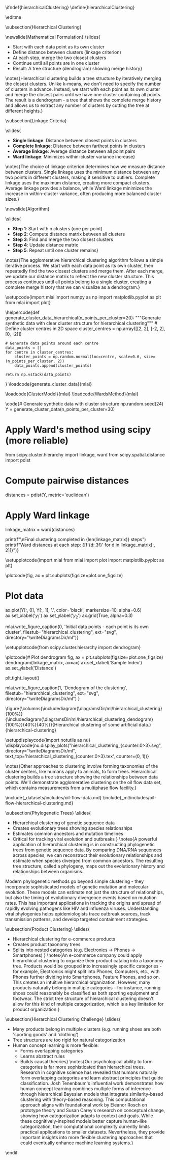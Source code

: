 \ifndef{hierarchicalClustering}
\define{hierarchicalClustering}

\editme

\subsection{Hierarchical Clustering}

\newslide{Mathematical Formulation}
\slides{
* Start with each data point as its own cluster
* Define distance between clusters (linkage criterion)
* At each step, merge the two closest clusters
* Continue until all points are in one cluster
* Result: A tree structure (dendrogram) showing merge history}

\notes{Hierarchical clustering builds a tree structure by iteratively merging the closest clusters. Unlike k-means, we don't need to specify the number of clusters in advance. Instead, we start with each point as its own cluster and merge the closest pairs until we have one cluster containing all points. The result is a dendrogram - a tree that shows the complete merge history and allows us to extract any number of clusters by cutting the tree at different heights.}

\subsection{Linkage Criteria}

\slides{
* **Single linkage**: Distance between closest points in clusters
* **Complete linkage**: Distance between farthest points in clusters  
* **Average linkage**: Average distance between all point pairs
* **Ward linkage**: Minimizes within-cluster variance increase}

\notes{The choice of linkage criterion determines how we measure distance between clusters. Single linkage uses the minimum distance between any two points in different clusters, making it sensitive to outliers. Complete linkage uses the maximum distance, creating more compact clusters. Average linkage provides a balance, while Ward linkage minimizes the increase in within-cluster variance, often producing more balanced cluster sizes.}

\newslide{Algorithm}

\slides{
* **Step 1**: Start with n clusters (one per point)
* **Step 2**: Compute distance matrix between all clusters
* **Step 3**: Find and merge the two closest clusters
* **Step 4**: Update distance matrix
* **Step 5**: Repeat until one cluster remains}

\notes{The agglomerative hierarchical clustering algorithm follows a simple iterative process. We start with each data point as its own cluster, then repeatedly find the two closest clusters and merge them. After each merge, we update our distance matrix to reflect the new cluster structure. This process continues until all points belong to a single cluster, creating a complete merge history that we can visualize as a dendrogram.}

\setupcode{import mlai
import numpy as np
import matplotlib.pyplot as plt
from mlai import plot}

\helpercode{def generate_cluster_data_hierarchical(n_points_per_cluster=20):
    """Generate synthetic data with clear cluster structure for hierarchical clustering"""
    # Define cluster centres in 2D space
    cluster_centres = np.array([[2, 2], [-2, 2], [0, -2]])
    
    # Generate data points around each centre
    data_points = []
    for centre in cluster_centres:
        cluster_points = np.random.normal(loc=centre, scale=0.6, size=(n_points_per_cluster, 2))
        data_points.append(cluster_points)
    
    return np.vstack(data_points)

}
\loadcode{generate_cluster_data}{mlai}

\loadcode{ClusterModel}{mlai}
\loadcode{WardsMethod}{mlai}

\code{# Generate synthetic data with cluster structure
np.random.seed(24)
Y = generate_cluster_data(n_points_per_cluster=30)

# Apply Ward's method using scipy (more reliable)
from scipy.cluster.hierarchy import linkage, ward
from scipy.spatial.distance import pdist

# Compute pairwise distances
distances = pdist(Y, metric='euclidean')

# Apply Ward linkage
linkage_matrix = ward(distances)

print(f"\nFinal clustering completed in {len(linkage_matrix)} steps")
print(f"Ward distances at each step: {[f'{d:.3f}' for d in linkage_matrix[:, 2]]}")}


\setupplotcode{import mlai
from mlai import plot
import matplotlib.pyplot as plt}

\plotcode{fig, ax = plt.subplots(figsize=plot.one_figsize)

# Plot data
ax.plot(Y[:, 0], Y[:, 1], '.', color='black', markersize=10, alpha=0.6)
ax.set_xlabel('$y_1$')
ax.set_ylabel('$y_2$')
ax.grid(True, alpha=0.3)

mlai.write_figure_caption(0, 'Initial data points - each point is its own cluster', 
                         filestub="hierarchical_clustering", ext="svg", directory="\writeDiagramsDir/ml")}

\setupplotcode{from scipy.cluster.hierarchy import dendrogram}

\plotcode{# Plot dendrogram
fig, ax = plt.subplots(figsize=plot.one_figsize)
dendrogram(linkage_matrix, ax=ax)
ax.set_xlabel('Sample Index')
ax.set_ylabel('Distance')

plt.tight_layout()

mlai.write_figure_caption(1, 'Dendogram of the clustering', 
                         filestub="hierarchical_clustering", ext="svg", directory="\writeDiagramsDir/ml")
}


\figure{\columns{\includediagram{\diagramsDir/ml/hierarchical_clustering}{100%}}{\includediagram{\diagramsDir/ml/hierarchical_clustering_dendogram}{100%}}{40%}{40%}}{Hierarchical clustering of some artificial data.}{hierarchical-clustering}


\setupdisplaycode{import notutils as nu}
\displaycode{nu.display_plots("hierarchical_clustering_{counter:0>3}.svg", directory="\writeDiagramsDir/ml", 
                            text_top='hierarchical_clustering_{counter:0>3}.tex', counter=(0, 1))}


\notes{Other approaches to clustering involve forming taxonomies of the cluster 
centers, like humans apply to animals, to form trees. Hierarchical clustering builds a 
tree structure showing the relationships between data points. We'll demonstrate 
agglomerative clustering on the oil flow data set, which contains measurements from a 
multiphase flow facility.}

\include{_datasets/includes/oil-flow-data.md}
\include{_ml/includes/oil-flow-hierarchical-clustering.md}

\subsection{Phylogenetic Trees}
\slides{
* Hierarchical clustering of genetic sequence data
* Creates evolutionary trees showing species relationships
* Estimates common ancestors and mutation timelines
* Critical for tracking viral evolution and outbreaks
}
\notes{A powerful application of hierarchical clustering is in constructing phylogenetic trees from genetic sequence data. By comparing DNA/RNA sequences across species, we can reconstruct their evolutionary relationships and estimate when species diverged from common ancestors. The resulting tree structure, called a phylogeny, maps out the evolutionary history and relationships between organisms.

Modern phylogenetic methods go beyond simple clustering - they incorporate sophisticated models of genetic mutation and molecular evolution. These models can estimate not just the structure of relationships, but also the timing of evolutionary divergence events based on mutation rates. This has important applications in tracking the origins and spread of rapidly evolving pathogens like HIV and influenza viruses. Understanding viral phylogenies helps epidemiologists trace outbreak sources, track transmission patterns, and develop targeted containment strategies.

[^commonancestor]: Phylogenetic models incorporate molecular clock models that estimate mutation rates over time. By calibrating these with known divergence events from the fossil record, the timing of common ancestors can be estimated.}

\subsection{Product Clustering}
\slides{
* Hierarchical clustering for e-commerce products
* Creates product taxonomy trees
* Splits into nested categories (e.g. Electronics → Phones → Smartphones)
}
\notes{An e-commerce company could apply hierarchical clustering to organize their product catalog into a taxonomy tree. Products would be grouped into increasingly specific categories - for example, Electronics might split into Phones, Computers, etc., with Phones further dividing into Smartphones, Feature Phones, and so on. This creates an intuitive hierarchical organization. However, many products naturally belong in multiple categories - for instance, running shoes could reasonably be classified as both sporting equipment and footwear. The strict tree structure of hierarchical clustering doesn't allow for this kind of multiple categorization, which is a key limitation for product organization.}

\subsection{Hierarchical Clustering Challenge}
\slides{
* Many products belong in multiple clusters (e.g. running shoes are both 'sporting goods' and 'clothing')
* Tree structures are too rigid for natural categorization
* Human concept learning is more flexible:
    * Forms overlapping categories
    * Learns abstract rules
    * Builds causal theories}
\notes{Our psychological ability to form categories is far more sophisticated than hierarchical trees. Research in cognitive science has revealed that humans naturally form overlapping categories and learn abstract principles that guide classification. Josh Tenenbaum's influential work demonstrates how human concept learning combines multiple forms of inference through hierarchical Bayesian models that integrate similarity-based clustering with theory-based reasoning. This computational approach aligns with foundational work by Eleanor Rosch on prototype theory and Susan Carey's research on conceptual change, showing how categorization adapts to context and goals. While these cognitively-inspired models better capture human-like categorization, their computational complexity currently limits practical applications to smaller datasets. Nevertheless, they provide important insights into more flexible clustering approaches that could eventually enhance machine learning systems.}

\endif
